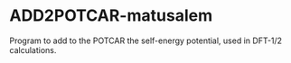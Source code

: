 # ADD2POTCAR-matusalem
Program to add to the POTCAR the self-energy potential, used in DFT-1/2 calculations.
